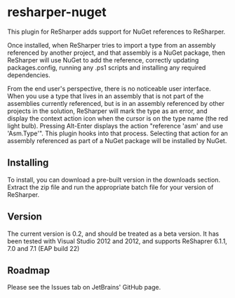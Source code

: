 # resharper-nuget

This plugin for ReSharper adds support for NuGet references to ReSharper.

Once installed, when ReSharper tries to import a type from an assembly referenced by another project, and that assembly is a NuGet package, then ReSharper will use NuGet to add the reference, correctly updating packages.config, running any .ps1 scripts and installing any required dependencies.

From the end user's perspective, there is no noticeable user interface. When you use a type that lives in an assembly that is not part of the assemblies currently referenced, but is in an assembly referenced by other projects in the solution, ReSharper will mark the type as an error, and display the context action icon when the cursor is on the type name (the red light bulb). Pressing Alt-Enter displays the action "reference 'asm' and use 'Asm.Type'". This plugin hooks into that process. Selecting that action for an assembly referenced as part of a NuGet package will be installed by NuGet.

## Installing

To install, you can download a pre-built version in the downloads section. Extract the zip file and run the appropriate batch file for your version of ReSharper.

## Version

The current version is 0.2, and should be treated as a beta version. It has been tested with Visual Studio 2012 and 2012, and supports ReShaprer 6.1.1, 7.0 and 7.1 (EAP build 22)

## Roadmap

Please see the Issues tab on JetBrains' GitHub page.

